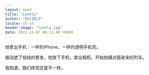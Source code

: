 ```yaml
---
layout: mood
title: "Lonely"
author: "DotIN13"
locale: zh-cn
header-image: "lonely.jpg"
date: 2022-12-07 00:11:40 +0800
---
```


他拿出手机：一样的iPhone，一样的透明手机壳。

拨动遮了视线的卷发，他放下手机，拿出相机，开始拍摄对面驶来的列车。

我知道，我们终究还是不一样。
